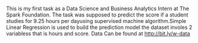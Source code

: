 This is my first task as a Data Science and Business Analytics Intern at The Spark Foundation. The task was supposed to predict the score if a student studies for 9.25 hours per dayusing supervised machine algorithm.Simple Linear Regression is used to build the prediction model the dataset involes 2 variabless that is hours and score. Data Can be found at http://bit.ly/w-data
